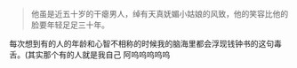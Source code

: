 > 他虽是近五十岁的干瘪男人，绰有天真妩媚小姑娘的风致，他的笑容比他的脸要年轻足足三十年。

每次想到有的人的年龄和心智不相称的时候我的脑海里都会浮现钱钟书的这句毒舌。(其实那个有的人就是我自己 阿呜呜呜呜呜
